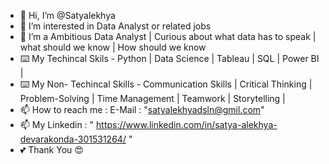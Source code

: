 - 👋 Hi, I’m @Satyalekhya
- 👀 I’m interested in Data Analyst or related jobs 
- 🌱 I’m a Ambitious Data Analyst | Curious about what data has to speak  | what should we know | How should we know 
- ⌨️ My Techincal Skils -  Python | Data Science | Tableau | SQL | Power BI | 
- ⌨️ My Non- Techincal Skills - Communication Skills | Critical Thinking | Problem-Solving | Time Management | Teamwork | Storytelling |
- 📫 How to reach me : E-Mail : "satyalekhyadsln@gmil.com"
- 📫 My Linkedin :    " https://www.linkedin.com/in/satya-alekhya-devarakonda-301531264/ "              
- 💕 Thank You 😍
<!---
Satyalekhya/Satyalekhya is a ✨ special ✨ repository because its `README.md` (this file) appears on your GitHub profile.
You can click the Preview link to take a look at your changes.
--->
